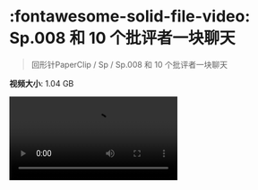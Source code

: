 # :fontawesome-solid-file-video: Sp.008 和 10 个批评者一块聊天

> 回形针PaperClip / Sp / Sp.008 和 10 个批评者一块聊天

**视频大小**: 1.04 GB

<div class="video"><video src="https://file.hsyhx.top/archive/回形针PaperClip/Sp/Sp.008 和 10 个批评者一块聊天.mp4" controls preload>🤔 您的浏览器不支持 video 标签</video></div>